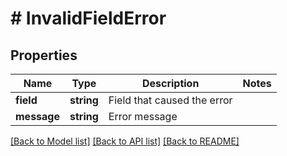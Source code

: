 # # InvalidFieldError

## Properties

Name | Type | Description | Notes
------------ | ------------- | ------------- | -------------
**field** | **string** | Field that caused the error |
**message** | **string** | Error message |

[[Back to Model list]](../../README.md#models) [[Back to API list]](../../README.md#endpoints) [[Back to README]](../../README.md)
